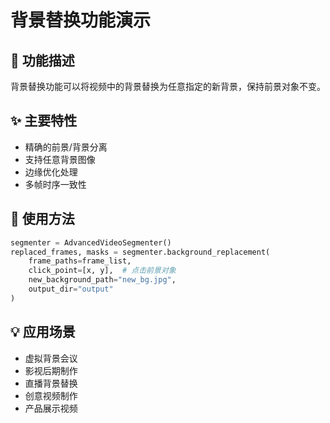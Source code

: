 # 背景替换功能演示

## 🎨 功能描述
背景替换功能可以将视频中的背景替换为任意指定的新背景，保持前景对象不变。

## ✨ 主要特性
- 精确的前景/背景分离
- 支持任意背景图像
- 边缘优化处理
- 多帧时序一致性

## 🔧 使用方法
```python
segmenter = AdvancedVideoSegmenter()
replaced_frames, masks = segmenter.background_replacement(
    frame_paths=frame_list,
    click_point=[x, y],  # 点击前景对象
    new_background_path="new_bg.jpg",
    output_dir="output"
)
```

## 💡 应用场景
- 虚拟背景会议
- 影视后期制作
- 直播背景替换
- 创意视频制作
- 产品展示视频
